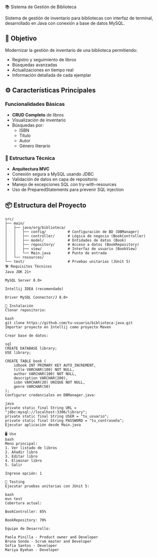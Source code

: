 📚 Sistema de Gestión de Biblioteca

Sistema de gestión de inventario para bibliotecas con interfaz de terminal, desarrollado en Java con conexión a base de datos MySQL.

## 🎯 Objetivo
Modernizar la gestión de inventario de una biblioteca permitiendo:
- Registro y seguimiento de libros
- Búsquedas avanzadas
- Actualizaciones en tiempo real
- Información detallada de cada ejemplar

## ⚙️ Características Principales
### Funcionalidades Básicas
- **CRUD Completo** de libros
- Visualización de inventario
- Búsquedas por:
    - ISBN
    - Título
    - Autor
    - Género literario

### 🔧 Estructura Técnica
- **Arquitectura MVC**
- Conexión segura a MySQL usando JDBC
- Validación de datos en capa de repositorio
- Manejo de excepciones SQL con try-with-resources
- Uso de PreparedStatements para prevenir SQL injection

## 📦 Estructura del Proyecto
```plaintext
src/
├── main/
│   ├── java/org/biblioteca/
│   │   ├── config/          # Configuración de BD (DBManager)
│   │   ├── controller/      # Lógica de negocio (BookController)
│   │   ├── model/           # Entidades de datos (Book)
│   │   ├── repository/      # Acceso a datos (BookRepository)
│   │   ├── view/            # Interfaz de usuario (BookView)
│   │   └── Main.java        # Punto de entrada
│   └── resources/
└── test/                    # Pruebas unitarias (JUnit 5)
🛠 Requisitos Técnicos
Java JDK 21+

MySQL Server 8.0+

Intellij IDEA (recomendado)

Driver MySQL Connector/J 8.0+

🚀 Instalación
Clonar repositorio:

bash
git clone https://github.com/tu-usuario/biblioteca-java.git
Importar proyecto en Intellij como proyecto Maven

Crear base de datos:

sql
CREATE DATABASE library;
USE library;

CREATE TABLE book (
    idbook INT PRIMARY KEY AUTO_INCREMENT,
    title VARCHAR(100) NOT NULL,
    author VARCHAR(100) NOT NULL,
    description VARCHAR(200),
    isbn VARCHAR(20) UNIQUE NOT NULL,
    genre VARCHAR(50)
);
Configurar credenciales en DBManager.java:

java
private static final String URL = "jdbc:mysql://localhost:3306/library";
private static final String USER = "tu_usuario";
private static final String PASSWORD = "tu_contraseña";
Ejecutar aplicación desde Main.java

🖥️ Uso
bash
Menú principal:
1. Ver listado de libros
2. Añadir libro
3. Editar libro
4. Eliminar libro
5. Salir

Ingrese opción: 1

🧪 Testing
Ejecutar pruebas unitarias con JUnit 5:

bash
mvn test
Cobertura actual:

BookController: 85%

BookRepository: 70%

Equipo de Desarrollo:

Paola Pinilla - Product owner and Developer
Bruna Sonda - Scrum master and Developer
Sofia Santos - Developer
Mariya Byehan - Developer


